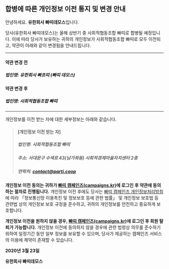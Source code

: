 ## 합병에 따른 개인정보 이전 통지 및 변경 안내

안녕하세요. **유한회사 빠띠데모스**입니다.

당사(유한회사 빠띠데모스)는 올해 상반기 중 사회적협동조합 빠띠로 합병될 예정입니다. 이에 따라 당사가 보유하는 귀하의 개인정보가 사회적협동조합 빠띠로 모두 이전되고, 약관이 아래와 같이 변경됨을 안내드립니다.

---

#### 약관 변경 전

##### 법인명: 유한회사 빠흐띠 (빠띠 데모스)

#### 약관 변경 후

##### 법인명: 사회적협동조합 빠띠

---

개인정보를 이전 받는 자에 대한 세부정보는 아래와 같습니다.

> #### [개인정보 이전 받는 자]
>
> ##### 법인명: 사회적협동조합 빠띠
>
> ##### 주소: 서대문구 수색로 43(남가좌동) 사회적경제마을자치센터 2층
>
> ##### 연락처: contact@parti.coop

**개인정보 이전 동의는 귀하가 [빠띠 캠페인즈(campaigns.kr)](//campaigns.kr)에 로그인 후 약관에 동의하는 절차로 진행됩니다.** 개인정보 이전 후에도 당사는 [빠띠 캠페인즈 개인정보처리방침](https://campaigns.kr/privacy)에 따라 「정보통신망 이용촉진 및 정보보호 등에 관한 법률」 및 개인정보 보호법 등 관련법 상의 개인정보 보호 규정을 준수하고, 귀하의 개인정보를 안전하고 중요하게 보호합니다.

**개인정보 이전을 원하지 않을 경우, [빠띠 캠페인즈(campaigns.kr)](//campaigns.kr)에 로그인 후 회원 탈퇴가 가능합니다.** 개인정보 이전에 동의하지 않을 경우에 관련 법령상 의무를 준수하기 위하여 일정기간 동안 일부 정보를 보유할 수 있으며, 당사가 제공하는 캠페인즈 서비스의 이용에 제약이 존재할 수 있습니다.

**2020년 3월 23일**

**유한회사 빠띠데모스**
